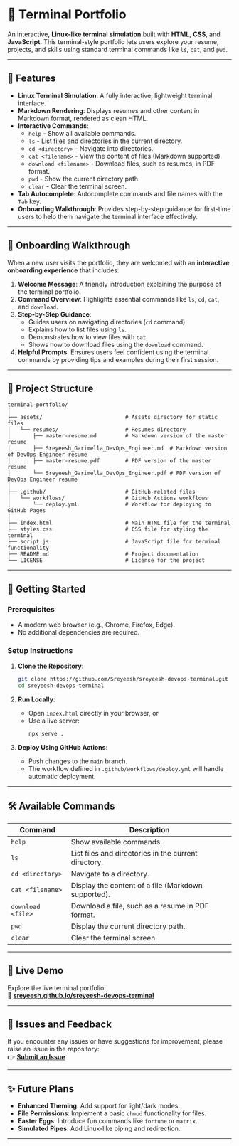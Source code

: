 
# 🚀 Terminal Portfolio

An interactive, **Linux-like terminal simulation** built with **HTML**, **CSS**, and **JavaScript**. This terminal-style portfolio lets users explore your resume, projects, and skills using standard terminal commands like `ls`, `cat`, and `pwd`.

---

## 🌟 Features

- **Linux Terminal Simulation**: A fully interactive, lightweight terminal interface.
- **Markdown Rendering**: Displays resumes and other content in Markdown format, rendered as clean HTML.
- **Interactive Commands**:
  - `help` - Show all available commands.
  - `ls` - List files and directories in the current directory.
  - `cd <directory>` - Navigate into directories.
  - `cat <filename>` - View the content of files (Markdown supported).
  - `download <filename>` - Download files, such as resumes, in PDF format.
  - `pwd` - Show the current directory path.
  - `clear` - Clear the terminal screen.
- **Tab Autocomplete**: Autocomplete commands and file names with the `Tab` key.
- **Onboarding Walkthrough**: Provides step-by-step guidance for first-time users to help them navigate the terminal interface effectively.

---

## 🧭 Onboarding Walkthrough

When a new user visits the portfolio, they are welcomed with an **interactive onboarding experience** that includes:

1. **Welcome Message**: A friendly introduction explaining the purpose of the terminal portfolio.
2. **Command Overview**: Highlights essential commands like `ls`, `cd`, `cat`, and `download`.
3. **Step-by-Step Guidance**:
   - Guides users on navigating directories (`cd` command).
   - Explains how to list files using `ls`.
   - Demonstrates how to view files with `cat`.
   - Shows how to download files using the `download` command.
4. **Helpful Prompts**: Ensures users feel confident using the terminal commands by providing tips and examples during their first session.

---

## 📂 Project Structure

```plaintext
terminal-portfolio/
│
├── assets/                          # Assets directory for static files
│   └── resumes/                     # Resumes directory
│       ├── master-resume.md         # Markdown version of the master resume
│       ├── Sreyeesh_Garimella_DevOps_Engineer.md  # Markdown version of DevOps Engineer resume
│       ├── master-resume.pdf        # PDF version of the master resume
│       └── Sreyeesh_Garimella_DevOps_Engineer.pdf # PDF version of DevOps Engineer resume
│
├── .github/                         # GitHub-related files
│   └── workflows/                   # GitHub Actions workflows
│       └── deploy.yml               # Workflow for deploying to GitHub Pages
│
├── index.html                       # Main HTML file for the terminal
├── styles.css                       # CSS file for styling the terminal
├── script.js                        # JavaScript file for terminal functionality
├── README.md                        # Project documentation
└── LICENSE                          # License for the project
```

---

## 🚀 Getting Started

### Prerequisites
- A modern web browser (e.g., Chrome, Firefox, Edge).
- No additional dependencies are required.

### Setup Instructions

1. **Clone the Repository**:
   ```bash
   git clone https://github.com/Sreyeesh/sreyeesh-devops-terminal.git
   cd sreyeesh-devops-terminal
   ```

2. **Run Locally**:
   - Open `index.html` directly in your browser, or
   - Use a live server:
     ```bash
     npx serve .
     ```

3. **Deploy Using GitHub Actions**:
   - Push changes to the `main` branch.
   - The workflow defined in `.github/workflows/deploy.yml` will handle automatic deployment.

---

## 🛠 Available Commands

| **Command**       | **Description**                                |
|--------------------|-----------------------------------------------|
| `help`            | Show available commands.                      |
| `ls`              | List files and directories in the current directory. |
| `cd <directory>`  | Navigate to a directory.                      |
| `cat <filename>`  | Display the content of a file (Markdown supported). |
| `download <file>` | Download a file, such as a resume in PDF format. |
| `pwd`             | Display the current directory path.           |
| `clear`           | Clear the terminal screen.                    |

---

## 🎉 Live Demo

Explore the live terminal portfolio:  
🔗 **[sreyeesh.github.io/sreyeesh-devops-terminal](https://sreyeesh.github.io/sreyeesh-devops-terminal/)**  

---

## 🐛 Issues and Feedback

If you encounter any issues or have suggestions for improvement, please raise an issue in the repository:  
👉 **[Submit an Issue](https://github.com/Sreyeesh/sreyeesh-devops-terminal/issues)**

---

## ✨ Future Plans
- **Enhanced Theming**: Add support for light/dark modes.
- **File Permissions**: Implement a basic `chmod` functionality for files.
- **Easter Eggs**: Introduce fun commands like `fortune` or `matrix`.
- **Simulated Pipes**: Add Linux-like piping and redirection.

---
